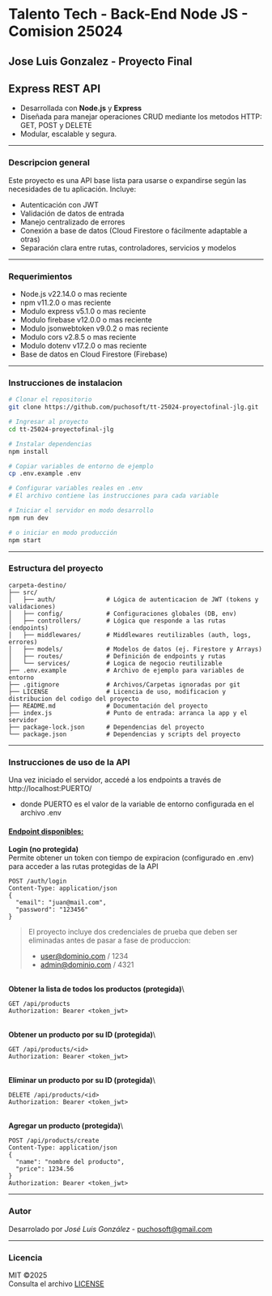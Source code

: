 # Talento Tech - Back-End Node JS - Comision 25024
## Jose Luis Gonzalez - Proyecto Final

## Express REST API
- Desarrollada con **Node.js** y **Express**
- Diseñada para manejar operaciones CRUD mediante los metodos HTTP: GET, POST y DELETE
- Modular, escalable y segura.

---

### Descripcion general
Este proyecto es una API base lista para usarse o expandirse según las necesidades de tu aplicación. Incluye:
- Autenticación con JWT
- Validación de datos de entrada
- Manejo centralizado de errores
- Conexión a base de datos (Cloud Firestore o fácilmente adaptable a otras)
- Separación clara entre rutas, controladores, servicios y modelos

---

### Requerimientos
- Node.js v22.14.0 o mas reciente
- npm v11.2.0 o mas reciente
- Modulo express v5.1.0 o mas reciente
- Modulo firebase v12.0.0 o mas reciente
- Modulo jsonwebtoken v9.0.2 o mas reciente
- Modulo cors v2.8.5 o mas reciente
- Modulo dotenv v17.2.0 o mas reciente
- Base de datos en Cloud Firestore (Firebase)

---

### Instrucciones de instalacion
```bash
# Clonar el repositorio
git clone https://github.com/puchosoft/tt-25024-proyectofinal-jlg.git

# Ingresar al proyecto
cd tt-25024-proyectofinal-jlg

# Instalar dependencias
npm install

# Copiar variables de entorno de ejemplo
cp .env.example .env

# Configurar variables reales en .env
# El archivo contiene las instrucciones para cada variable

# Iniciar el servidor en modo desarrollo
npm run dev

# o iniciar en modo producción
npm start
```

---

### Estructura del proyecto
```plaintext
carpeta-destino/
├── src/
│   ├── auth/              # Lógica de autenticacion de JWT (tokens y validaciones)
│   ├── config/            # Configuraciones globales (DB, env)
│   ├── controllers/       # Lógica que responde a las rutas (endpoints)
│   ├── middlewares/       # Middlewares reutilizables (auth, logs, errores)
│   ├── models/            # Modelos de datos (ej. Firestore y Arrays)
│   ├── routes/            # Definición de endpoints y rutas
│   └── services/          # Logica de negocio reutilizable
├── .env.example           # Archivo de ejemplo para variables de entorno
├── .gitignore             # Archivos/Carpetas ignoradas por git
├── LICENSE                # Licencia de uso, modificacion y distribucion del codigo del proyecto
├── README.md              # Documentación del proyecto
├── index.js               # Punto de entrada: arranca la app y el servidor
├── package-lock.json      # Dependencias del proyecto
└── package.json           # Dependencias y scripts del proyecto
```

---

### Instrucciones de uso de la API
Una vez iniciado el servidor, accedé a los endpoints a través de http://localhost:PUERTO/
- donde PUERTO es el valor de la variable de entorno configurada en el archivo .env

#### <ins>Endpoint disponibles:</ins>
**Login (no protegida)**\
Permite obtener un token con tiempo de expiracion (configurado en .env) para acceder a las rutas protegidas de la API

```http
POST /auth/login
Content-Type: application/json
{
  "email": "juan@mail.com",
  "password": "123456"
}
```

>El proyecto incluye dos credenciales de prueba que deben ser eliminadas antes de pasar a fase de produccion:
>- user@dominio.com / 1234
>- admin@dominio.com / 4321  

\
**Obtener la lista de todos los productos (protegida)**\
```http
GET /api/products
Authorization: Bearer <token_jwt>
```
\
**Obtener un producto por su ID (protegida)**\
```http
GET /api/products/<id>
Authorization: Bearer <token_jwt>
```
\
**Eliminar un producto por su ID (protegida)**\
```http
DELETE /api/products/<id>
Authorization: Bearer <token_jwt>
```
\
**Agregar un producto (protegida)**\
```http
POST /api/products/create
Content-Type: application/json
{
  "name": "nombre del producto",
  "price": 1234.56
}
Authorization: Bearer <token_jwt>
```

---

### Autor
Desarrolado por *José Luis González* - <puchosoft@gmail.com>

---

### Licencia
MIT ©2025\
Consulta el archivo [LICENSE](./LICENSE)
